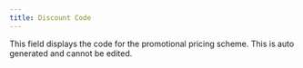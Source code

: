```yaml
---
title: Discount Code
---
```



This field displays the code for the promotional pricing scheme. This is auto generated and cannot be edited.
